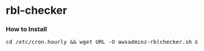 # rbl-checker

### How to Install
<pre>cd /etc/cron.hourly && wget URL -O awsadminz-rblchecker.sh && chmod +x rblcheck-jobnix.sh
